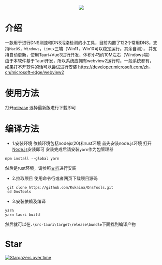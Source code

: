 <div align=center><img src="https://pic.imgdb.cn/item/65cf0e309f345e8d039ae2a3.png"></div>

# 介绍
一款用于进行DNS测速和DNS污染检测的小工具，目前内置了122个常用DNS，支持`MacOS`，`Windows`，`Linux`三端（Win11，Win10可以稳定运行，其余自测），
并支持自动更新，使用Tauri+Vue3进行开发，体积小巧约10M左右（Windows端） 由于本软件基于Tauri开发，所以系统应拥有webview2运行时，一般系统都有，如果打不开软件的话可以尝试进行安装
https://developer.microsoft.com/zh-cn/microsoft-edge/webview2

# 使用方法
打开[release](https://github.com/Kukaina/DnsTools/releases/)
选择最新版进行下载即可

# 编译方法
* 1.安装环境
依赖环境包括nodejs(20)和rust环境
首先安装node.js环境
打开[Node.js](https://nodejs.org/en)安装即可
安装完成后请安装`yarn`作为包管理器
```
npm install --global yarn
```
然后是rust环境，请参照[文档](https://tauri.app/zh-cn/v1/guides/getting-started/prerequisites)进行安装
* 2.拉取项目
使用命令行或者网页下载项目源码
```
 git clone https://github.com/Kukaina/DnsTools.git
 cd DnsTools
```
* 3.安装依赖及编译
```
yarn
yarn tauri build
```
然后就可以在`.\src-tauri\target\release\bundle`下面找到编译产物
# Star
[![Stargazers over time](https://starchart.cc/Kukaina/DnsTools.svg?variant=light)](https://starchart.cc/Kukania/Dnstools)

